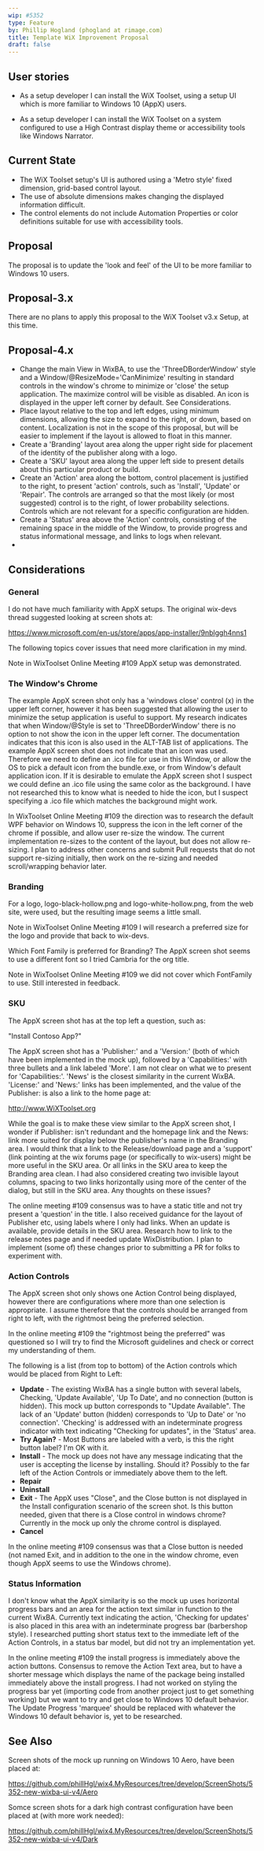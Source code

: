 ```yaml
---
wip: #5352
type: Feature
by: Phillip Hogland (phogland at rimage.com)
title: Template WiX Improvement Proposal
draft: false
---
```


## User stories

* As a setup developer I can install the WiX Toolset, using a setup UI which is more familiar to Windows 10 (AppX) users.

* As a setup developer I can install the WiX Toolset on a system configured to use a High Contrast display theme or accessibility tools like Windows Narrator.

## Current State
* The WiX Toolset setup's UI is authored using a 'Metro style' fixed dimension, grid-based control layout.
* The use of absolute dimensions makes changing the displayed information difficult.
* The control elements do not include Automation Properties or color definitions suitable for use with accessibility tools. 

## Proposal
The proposal is to update the 'look and feel' of the UI to be more familiar to Windows 10 users.

## Proposal-3.x
There are no plans to apply this proposal to the WiX Toolset v3.x Setup, at this time.

## Proposal-4.x
* Change the main View in WixBA, to use the 'ThreeDBorderWindow' style and a Window/@ResizeMode='CanMinimize' resulting in standard controls in the window's chrome to minimize or 'close' the setup application.  The maximize control will be visible as disabled. An icon is displayed in the upper left corner by default.  See Considerations.
* Place layout relative to the top and left edges, using minimum dimensions, allowing the size to expand to the right, or down, based on content.  Localization is not in the scope of this proposal, but will be easier to implement if the layout is allowed to float in this manner.
* Create a 'Branding' layout area along the upper right side for placement of the identity of the publisher along with a logo.
* Create a 'SKU' layout area along the upper left side to present details about this particular product or build.
* Create an 'Action' area along the bottom, control placement is justified to the right, to present 'action' controls, such as 'Install', 'Update' or 'Repair'.  The controls are arranged so that the most likely (or most suggested) control is to the right, of lower probability selections.  Controls which are not relevant for a specific configuration are hidden.
* Create a 'Status' area above the 'Action' controls, consisting of the remaining space in the middle of the Window, to provide progress and status informational message, and links to logs when relevant.
*     

## Considerations
### General
I do not have much familiarity with AppX setups.  The original wix-devs thread suggested looking at screen shots at:

 <https://www.microsoft.com/en-us/store/apps/app-installer/9nblggh4nns1>

 The following topics cover issues that need more clarification in my mind.

Note in WixToolset Online Meeting #109 AppX setup was demonstrated.

### The Window's Chrome
The example AppX screen shot only has a 'windows close' control (x) in the upper left corner, however it has been suggested that allowing the user to minimize the setup application is useful to support.  My research indicates that when Window/@Style is set to 'ThreeDBorderWindow' there is no option to not show the icon in the upper left corner.  The documentation indicates that this icon is also used in the ALT-TAB list of applications.  The example AppX screen shot does not indicate that an icon was used.  Therefore we need to define an .ico file for use in this Window, or allow the OS to pick a default icon from the bundle.exe, or from Window's default application icon.  If it is desirable to emulate the AppX screen shot I suspect we could define an .ico file using the same color as the background.  I have not researched this to know what is needed to hide the icon, but I suspect specifying a .ico file which matches the background might work.  

In WixToolset Online Meeting #109 the direction was to research the default WPF behavior on Windows 10, suppress the icon in the left corner of the chrome if possible, and allow user re-size the window.  The current implementation re-sizes to the content of the layout, but does not allow re-sizing.  I plan to address other concerns and submit Pull requests that do not support re-sizing initially, then work on the re-sizing and needed scroll/wrapping behavior later.

### Branding
For a logo, logo-black-hollow.png and logo-white-hollow.png, from the web site, were used, but the resulting image seems a little small. 

Note in WixToolset Online Meeting #109 I will research a preferred size for the logo and provide that back to wix-devs.

Which Font Family is preferred for Branding?  The AppX screen shot seems to use a different font so I tried Cambria for the org title.    

Note in WixToolset Online Meeting #109 we did not cover which FontFamily to use.  Still interested in feedback.  

### SKU
The AppX screen shot has at the top left a question, such as:

"Install Contoso App?"

The AppX screen shot has a 'Publisher:' and a 'Version:' (both of which have been implemented in the mock up), followed by a 'Capabilities:' with three bullets and a link labeled 'More'.  I am not clear on what we to present for 'Capabilities:'.  'News' is the closest similarity in the current WixBA.  'License:' and 'News:' links has been implemented, and the value of the Publisher: is also a link to the home page at:

<http://www.WiXToolset.org>

While the goal is to make these view similar to the AppX screen shot, I wonder if Publisher: isn't redundant and the homepage link and the News: link more suited for display below the publisher's name in the Branding area.  I would think that a link to the Release/download page and a 'support' (link pointing at the wix forums page (or specifically to  wix-users) might be more useful in the SKU area.  Or all links in the SKU area to keep the Branding area clean.  I had also considered creating two invisible layout columns, spacing to two links horizontally using more of the center of the dialog, but still in the SKU area.  Any thoughts on these issues?

The online meeting #109 consensus was to have a static title and not try present a 'question' in the title.  I also received guidance for the layout of Publisher etc, using labels where I only had links.  When an update is available, provide details in the SKU area.  Research how to link to the release notes page and if needed update WixDistribution.  I plan to implement (some of) these changes prior to submitting a PR for folks to experiment with.

### Action Controls
The AppX screen shot only shows one Action Control being displayed, however there are configurations where more than one selection is appropriate.  I assume therefore that the controls should be arranged from right to left, with the rightmost being the preferred selection.

In the online meeting #109 the "rightmost being the preferred" was questioned so I will try to find the Microsoft guidelines and check or correct my understanding of them.  

The following is a list (from top to bottom) of the Action controls which would be placed from Right to Left:

* **Update** - The existing WixBA has a single button with several labels, Checking, 'Update Available', 'Up To Date', and no connection (button is hidden).  This mock up button corresponds to "Update Available". The lack of an 'Update' button (hidden) corresponds to 'Up to Date' or 'no connection'.  'Checking' is addressed with an indeterminate progress indicator with text indicating "Checking for updates", in the 'Status' area.
* **Try Again?** - Most Buttons are labeled with a verb, is this the right button label? I'm OK with it.
* **Install** - The mock up does not have any message indicating that the user is accepting the license by installing.  Should it?  Possibly to the far left of the Action Controls or immediately above them to the left.
* **Repair**
* **Uninstall**
* **Exit** - The AppX uses "Close", and the Close button is not displayed in the Install configuration scenario of the screen shot.  Is this button needed, given that there is a Close control in windows chrome?  Currently in the mock up only the chrome control is displayed. 
* **Cancel**

In the online meeting #109 consensus was that a Close button is needed (not named Exit, and in addition to the one in the window chrome, even though AppX seems to use the Windows chrome).

### Status Information
I don't know what the AppX similarity is so the mock up uses horizontal progress bars and an area for the action text similar in function to the current WixBA.  Currently text indicating the action, 'Checking for updates' is also placed in this area with an indeterminate progress bar (barbershop style).  I researched putting short status text to the immediate left of the Action Controls, in a status bar model, but did not try an implementation yet.

In the online meeting #109 the install progress is immediately above the action buttons.  Consensus to remove the Action Text area, but to have a shorter message which displays the name of the package being installed immediately above the install progress.  I had not worked on styling the progress bar yet (importing code from another project just to get something working) but we want to try and get close to Windows 10 default behavior.  The Update Progress 'marquee' should be replaced with whatever the Windows 10 default behavior is, yet to be researched.

## See Also
Screen shots of the mock up running on Windows 10 Aero, have been placed at:

<https://github.com/phillHgl/wix4.MyResources/tree/develop/ScreenShots/5352-new-wixba-ui-v4/Aero>

Somce screen shots for a dark high contrast configuration have been placed at (with more work needed):

<https://github.com/phillHgl/wix4.MyResources/tree/develop/ScreenShots/5352-new-wixba-ui-v4/Dark>
